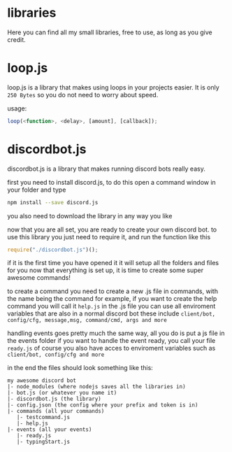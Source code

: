 # libraries
Here you can find all my small libraries, free to use, as long as you give credit.


# loop.js
loop.js is a library that makes using loops in your projects easier.
It is only `250 Bytes` so you do not need to worry about speed.

usage:
```js
loop(<function>, <delay>, [amount], [callback]);
```

# discordbot.js
discordbot.js is a library that makes running discord bots really easy.

first you need to install discord.js, to do this open a command window in your folder and type
```bash
npm install --save discord.js
```

you also need to download the library in any way you like

now that you are all set, you are ready to create your own discord bot.
to use this library you just need to require it, and run the function like this
```js
require("./discordbot.js")();
```

if it is the first time you have opened it it will setup all the folders and files for you
now that everything is set up, it is time to create some super awesome commands!

to create a command you need to create a new .js file in commands, with the name being the command
for example, if you want to create the help command you will call it ``help.js``
in the .js file you can use all enviroment variables that are also in a normal discord bot
these include ``client/bot, config/cfg, message,msg, command/cmd, args and more``

handling events goes pretty much the same way, all you do is put a js file in the events folder
if you want to handle the event ready, you call your file ``ready.js``
of course you also have acces to enviroment variables such as ``client/bot, config/cfg and more``

in the end the files should look something like this:
```
my awesome discord bot
|- node_modules (where nodejs saves all the libraries in)
|- bot.js (or whatever you name it)
|- discordbot.js (the library)
|- config.json (the config where your prefix and token is in)
|- commands (all your commands)
   |- testcommand.js
   |- help.js
|- events (all your events)
   |- ready.js
   |- typingStart.js
